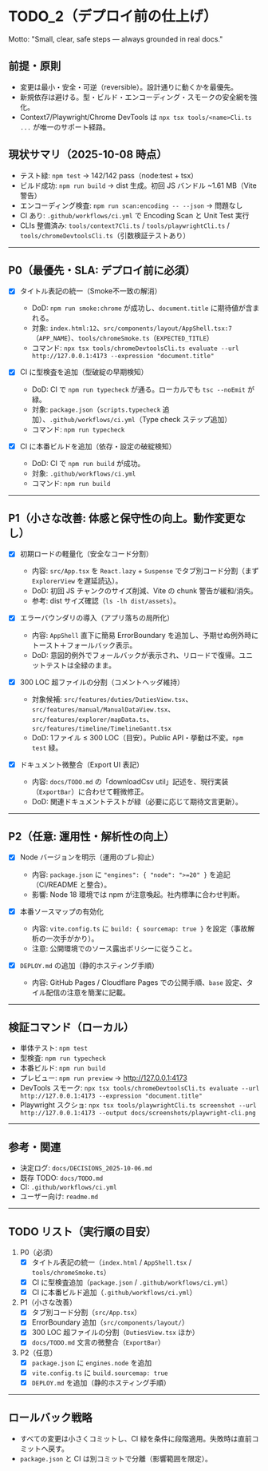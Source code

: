 <!--
  docs/TODO_2.md
  場所: docs/
  趣旨: デプロイ前の仕上げ（安全網と微修正）の指針とTODOを一元管理。
  形式: チェックボックス [ ] / [x]。各項目に DoD と関連コマンドを明記。
-->

# TODO_2（デプロイ前の仕上げ）

Motto: "Small, clear, safe steps — always grounded in real docs."

## 前提・原則
- 変更は最小・安全・可逆（reversible）。設計通りに動くかを最優先。
- 新規依存は避ける。型・ビルド・エンコーディング・スモークの安全網を強化。
- Context7/Playwright/Chrome DevTools は `npx tsx tools/<name>Cli.ts ...` が唯一のサポート経路。

## 現状サマリ（2025-10-08 時点）
- テスト緑: `npm test` → 142/142 pass（node:test + tsx）
- ビルド成功: `npm run build` → dist 生成。初回 JS バンドル ~1.61 MB（Vite 警告）
- エンコーディング検査: `npm run scan:encoding -- --json` → 問題なし
- CI あり: `.github/workflows/ci.yml` で Encoding Scan と Unit Test 実行
- CLIs 整備済み: `tools/context7Cli.ts` / `tools/playwrightCli.ts` / `tools/chromeDevtoolsCli.ts`（引数検証テストあり）

---

## P0（最優先・SLA: デプロイ前に必須）

- [x] タイトル表記の統一（Smoke不一致の解消）
  - DoD: `npm run smoke:chrome` が成功し、`document.title` に期待値が含まれる。
  - 対象: `index.html:12`、`src/components/layout/AppShell.tsx:7`（`APP_NAME`）、`tools/chromeSmoke.ts`（`EXPECTED_TITLE`）
  - コマンド: `npx tsx tools/chromeDevtoolsCli.ts evaluate --url http://127.0.0.1:4173 --expression "document.title"`

- [x] CI に型検査を追加（型破綻の早期検知）
  - DoD: CI で `npm run typecheck` が通る。ローカルでも `tsc --noEmit` が緑。
  - 対象: `package.json`（`scripts.typecheck` 追加）、`.github/workflows/ci.yml`（Type check ステップ追加）
  - コマンド: `npm run typecheck`

- [x] CI に本番ビルドを追加（依存・設定の破綻検知）
  - DoD: CI で `npm run build` が成功。
  - 対象: `.github/workflows/ci.yml`
  - コマンド: `npm run build`

---

## P1（小さな改善: 体感と保守性の向上。動作変更なし）

- [x] 初期ロードの軽量化（安全なコード分割）
  - 内容: `src/App.tsx` を `React.lazy` + `Suspense` でタブ別コード分割（まず `ExplorerView` を遅延読込）。
  - DoD: 初回 JS チャンクのサイズ削減、Vite の chunk 警告が緩和/消失。
  - 参考: dist サイズ確認（`ls -lh dist/assets`）。

- [x] エラーバウンダリの導入（アプリ落ちの局所化）
  - 内容: `AppShell` 直下に簡易 ErrorBoundary を追加し、予期せぬ例外時にトースト＋フォールバック表示。
  - DoD: 意図的例外でフォールバックが表示され、リロードで復帰。ユニットテストは全緑のまま。

- [x] 300 LOC 超ファイルの分割（コメントヘッダ維持）
  - 対象候補: `src/features/duties/DutiesView.tsx`、`src/features/manual/ManualDataView.tsx`、`src/features/explorer/mapData.ts`、`src/features/timeline/TimelineGantt.tsx`
  - DoD: 1ファイル ≤ 300 LOC（目安）。Public API・挙動は不変。`npm test` 緑。

- [x] ドキュメント微整合（Export UI 表記）
  - 内容: `docs/TODO.md` の「downloadCsv util」記述を、現行実装（`ExportBar`）に合わせて軽微修正。
  - DoD: 関連ドキュメントテストが緑（必要に応じて期待文言更新）。

---

## P2（任意: 運用性・解析性の向上）

- [x] Node バージョンを明示（運用のブレ抑止）
  - 内容: `package.json` に `"engines": { "node": ">=20" }` を追記（CI/README と整合）。
  - 影響: Node 18 環境では npm が注意喚起。社内標準に合わせ判断。

- [x] 本番ソースマップの有効化
  - 内容: `vite.config.ts` に `build: { sourcemap: true }` を設定（事故解析の一次手がかり）。
  - 注意: 公開環境でのソース露出ポリシーに従うこと。

- [x] `DEPLOY.md` の追加（静的ホスティング手順）
  - 内容: GitHub Pages / Cloudflare Pages での公開手順、`base` 設定、タイル配信の注意を簡潔に記載。

---

## 検証コマンド（ローカル）
- 単体テスト: `npm test`
- 型検査: `npm run typecheck`
- 本番ビルド: `npm run build`
- プレビュー: `npm run preview` → http://127.0.0.1:4173
- DevTools スモーク: `npx tsx tools/chromeDevtoolsCli.ts evaluate --url http://127.0.0.1:4173 --expression "document.title"`
- Playwright スクショ: `npx tsx tools/playwrightCli.ts screenshot --url http://127.0.0.1:4173 --output docs/screenshots/playwright-cli.png`

---

## 参考・関連
- 決定ログ: `docs/DECISIONS_2025-10-06.md`
- 既存 TODO: `docs/TODO.md`
- CI: `.github/workflows/ci.yml`
- ユーザー向け: `readme.md`

---

## TODO リスト（実行順の目安）
1) P0（必須）
   - [x] タイトル表記の統一（`index.html` / `AppShell.tsx` / `tools/chromeSmoke.ts`）
   - [x] CI に型検査追加（`package.json` / `.github/workflows/ci.yml`）
   - [x] CI に本番ビルド追加（`.github/workflows/ci.yml`）

2) P1（小さな改善）
   - [x] タブ別コード分割（`src/App.tsx`）
   - [x] ErrorBoundary 追加（`src/components/layout/`）
   - [x] 300 LOC 超ファイルの分割（`DutiesView.tsx` ほか）
   - [x] `docs/TODO.md` 文言の微整合（`ExportBar`）

3) P2（任意）
   - [x] `package.json` に `engines.node` を追加
   - [x] `vite.config.ts` に `build.sourcemap: true`
   - [x] `DEPLOY.md` を追加（静的ホスティング手順）

---

## ロールバック戦略
- すべての変更は小さくコミットし、CI 緑を条件に段階適用。失敗時は直前コミットへ戻す。
- `package.json` と CI は別コミットで分離（影響範囲を限定）。

